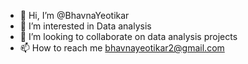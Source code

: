 - 👋 Hi, I’m @BhavnaYeotikar
- 👀 I’m interested in Data analysis
- 💞️ I’m looking to collaborate on data analysis projects
- 📫 How to reach me bhavnayeotikar2@gmail.com

<!---
BhavnaYeotikar/BhavnaYeotikar is a ✨ special ✨ repository because its `README.md` (this file) appears on your GitHub profile.
You can click the Preview link to take a look at your changes.
--->
